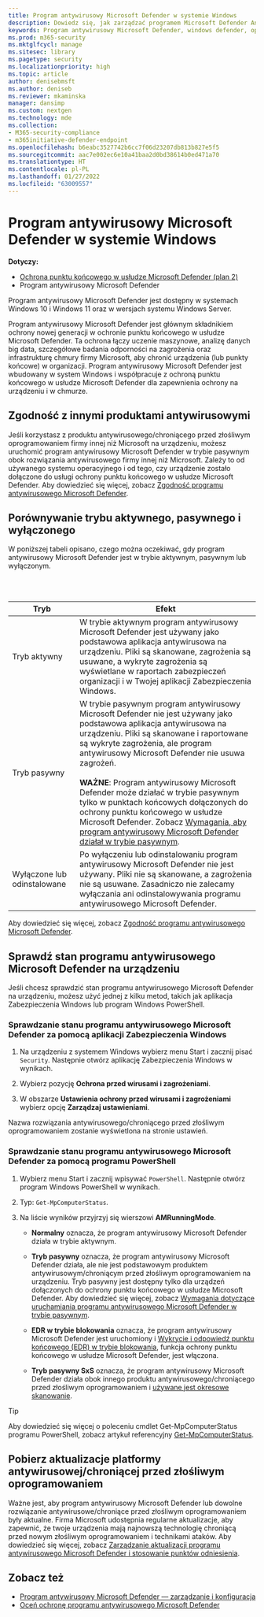 ```yaml
---
title: Program antywirusowy Microsoft Defender w systemie Windows
description: Dowiedz się, jak zarządzać programem Microsoft Defender Antivirus, wbudowanej ochrony przed złośliwym oprogramowaniem i wirusami oraz jak go konfigurować i używać.
keywords: Program antywirusowy Microsoft Defender, windows defender, oprogramowanie chroniące przed złośliwym oprogramowaniem, scep, system center endpoint protection, system center configuration manager, wirus, złośliwe oprogramowanie, zagrożenie, wykrywanie, ochrona, zabezpieczenia
ms.prod: m365-security
ms.mktglfcycl: manage
ms.sitesec: library
ms.pagetype: security
ms.localizationpriority: high
ms.topic: article
author: denisebmsft
ms.author: deniseb
ms.reviewer: mkaminska
manager: dansimp
ms.custom: nextgen
ms.technology: mde
ms.collection:
- M365-security-compliance
- m365initiative-defender-endpoint
ms.openlocfilehash: b6eabc3527742b6cc7f06d23207db813b827e5f5
ms.sourcegitcommit: aac7e002ec6e10a41baa2d0bd38614b0ed471a70
ms.translationtype: HT
ms.contentlocale: pl-PL
ms.lasthandoff: 01/27/2022
ms.locfileid: "63009557"
---
```

# <a name="microsoft-defender-antivirus-in-windows"></a>Program antywirusowy Microsoft Defender w systemie Windows

**Dotyczy:**
- [Ochrona punktu końcowego w usłudze Microsoft Defender (plan 2)](https://go.microsoft.com/fwlink/p/?linkid=2154037) 
- Program antywirusowy Microsoft Defender

Program antywirusowy Microsoft Defender jest dostępny w systemach Windows 10 i Windows 11 oraz w wersjach systemu Windows Server.

Program antywirusowy Microsoft Defender jest głównym składnikiem ochrony nowej generacji w ochronie punktu końcowego w usłudze Microsoft Defender. Ta ochrona łączy uczenie maszynowe, analizę danych big data, szczegółowe badania odporności na zagrożenia oraz infrastrukturę chmury firmy Microsoft, aby chronić urządzenia (lub punkty końcowe) w organizacji. Program antywirusowy Microsoft Defender jest wbudowany w system Windows i współpracuje z ochroną punktu końcowego w usłudze Microsoft Defender dla zapewnienia ochrony na urządzeniu i w chmurze.

## <a name="compatibility-with-other-antivirus-products"></a>Zgodność z innymi produktami antywirusowymi

Jeśli korzystasz z produktu antywirusowego/chroniącego przed złośliwym oprogramowaniem firmy innej niż Microsoft na urządzeniu, możesz uruchomić program antywirusowy Microsoft Defender w trybie pasywnym obok rozwiązania antywirusowego firmy innej niż Microsoft. Zależy to od używanego systemu operacyjnego i od tego, czy urządzenie zostało dołączone do usługi ochrony punktu końcowego w usłudze Microsoft Defender. Aby dowiedzieć się więcej, zobacz [Zgodność programu antywirusowego Microsoft Defender](microsoft-defender-antivirus-compatibility.md).

## <a name="comparing-active-mode-passive-mode-and-disabled-mode"></a>Porównywanie trybu aktywnego, pasywnego i wyłączonego

W poniższej tabeli opisano, czego można oczekiwać, gdy program antywirusowy Microsoft Defender jest w trybie aktywnym, pasywnym lub wyłączonym.

<br/><br/>

| Tryb | Efekt |
|---|---|
| Tryb aktywny | W trybie aktywnym program antywirusowy Microsoft Defender jest używany jako podstawowa aplikacja antywirusowa na urządzeniu. Pliki są skanowane, zagrożenia są usuwane, a wykryte zagrożenia są wyświetlane w raportach zabezpieczeń organizacji i w Twojej aplikacji Zabezpieczenia Windows. |
| Tryb pasywny | W trybie pasywnym program antywirusowy Microsoft Defender nie jest używany jako podstawowa aplikacja antywirusowa na urządzeniu. Pliki są skanowane i raportowane są wykryte zagrożenia, ale program antywirusowy Microsoft Defender nie usuwa zagrożeń. <br/><br/> **WAŻNE**: Program antywirusowy Microsoft Defender może działać w trybie pasywnym tylko w punktach końcowych dołączonych do ochrony punktu końcowego w usłudze Microsoft Defender. Zobacz [Wymagania, aby program antywirusowy Microsoft Defender działał w trybie pasywnym](microsoft-defender-antivirus-compatibility.md#requirements-for-microsoft-defender-antivirus-to-run-in-passive-mode). |
| Wyłączone lub odinstalowane | Po wyłączeniu lub odinstalowaniu program antywirusowy Microsoft Defender nie jest używany. Pliki nie są skanowane, a zagrożenia nie są usuwane. Zasadniczo nie zalecamy wyłączania ani odinstalowywania programu antywirusowego Microsoft Defender. |

Aby dowiedzieć się więcej, zobacz [Zgodność programu antywirusowego Microsoft Defender](microsoft-defender-antivirus-compatibility.md).

## <a name="check-the-state-of-microsoft-defender-antivirus-on-your-device"></a>Sprawdź stan programu antywirusowego Microsoft Defender na urządzeniu

Jeśli chcesz sprawdzić stan programu antywirusowego Microsoft Defender na urządzeniu, możesz użyć jednej z kilku metod, takich jak aplikacja Zabezpieczenia Windows lub program Windows PowerShell.

### <a name="use-the-windows-security-app-to-check-status-of-microsoft-defender-antivirus"></a>Sprawdzanie stanu programu antywirusowego Microsoft Defender za pomocą aplikacji Zabezpieczenia Windows

1. Na urządzeniu z systemem Windows wybierz menu Start i zacznij pisać `Security`. Następnie otwórz aplikację Zabezpieczenia Windows w wynikach.

2. Wybierz pozycję **Ochrona przed wirusami i zagrożeniami**.

3. W obszarze **Ustawienia ochrony przed wirusami i zagrożeniami** wybierz opcję **Zarządzaj ustawieniami**.

Nazwa rozwiązania antywirusowego/chroniącego przed złośliwym oprogramowaniem zostanie wyświetlona na stronie ustawień.

### <a name="use-powershell-to-check-status-of-microsoft-defender-antivirus"></a>Sprawdzanie stanu programu antywirusowego Microsoft Defender za pomocą programu PowerShell

1. Wybierz menu Start i zacznij wpisywać `PowerShell`. Następnie otwórz program Windows PowerShell w wynikach.

2. Typ: `Get-MpComputerStatus`.

3. Na liście wyników przyjrzyj się wierszowi **AMRunningMode**.

   - **Normalny** oznacza, że program antywirusowy Microsoft Defender działa w trybie aktywnym.

   - **Tryb pasywny** oznacza, że program antywirusowy Microsoft Defender działa, ale nie jest podstawowym produktem antywirusowym/chroniącym przed złośliwym oprogramowaniem na urządzeniu. Tryb pasywny jest dostępny tylko dla urządzeń dołączonych do ochrony punktu końcowego w usłudze Microsoft Defender. Aby dowiedzieć się więcej, zobacz [Wymagania dotyczące uruchamiania programu antywirusowego Microsoft Defender w trybie pasywnym](microsoft-defender-antivirus-compatibility.md#requirements-for-microsoft-defender-antivirus-to-run-in-passive-mode).

   - **EDR w trybie blokowania** oznacza, że program antywirusowy Microsoft Defender jest uruchomiony i [Wykrycie i odpowiedź punktu końcowego (EDR) w trybie blokowania](edr-in-block-mode.md), funkcja ochrony punktu końcowego w usłudze Microsoft Defender, jest włączona.

   - **Tryb pasywny SxS** oznacza, że program antywirusowy Microsoft Defender działa obok innego produktu antywirusowego/chroniącego przed złośliwym oprogramowaniem i [ używane jest okresowe skanowanie](limited-periodic-scanning-microsoft-defender-antivirus.md).

> [!TIP]
> Aby dowiedzieć się więcej o poleceniu cmdlet Get-MpComputerStatus programu PowerShell, zobacz artykuł referencyjny [Get-MpComputerStatus](/powershell/module/defender/get-mpcomputerstatus).

## <a name="get-your-antivirusantimalware-platform-updates"></a>Pobierz aktualizacje platformy antywirusowej/chroniącej przed złośliwym oprogramowaniem

Ważne jest, aby program antywirusowy Microsoft Defender lub dowolne rozwiązanie antywirusowe/chroniące przed złośliwym oprogramowaniem były aktualne. Firma Microsoft udostępnia regularne aktualizacje, aby zapewnić, że twoje urządzenia mają najnowszą technologię chroniącą przed nowym złośliwym oprogramowaniem i technikami ataków. Aby dowiedzieć się więcej, zobacz [Zarządzanie aktualizacji programu antywirusowego Microsoft Defender i stosowanie punktów odniesienia](manage-updates-baselines-microsoft-defender-antivirus.md).

## <a name="see-also"></a>Zobacz też

- [Program antywirusowy Microsoft Defender — zarządzanie i konfiguracja](configuration-management-reference-microsoft-defender-antivirus.md)
- [Oceń ochronę programu antywirusowego Microsoft Defender](evaluate-microsoft-defender-antivirus.md)
